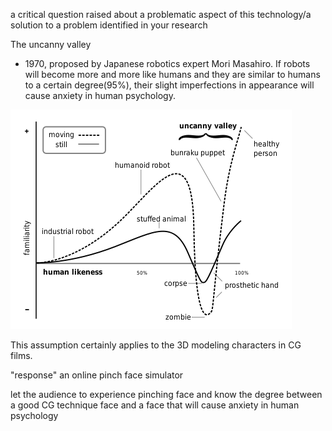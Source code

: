 a critical question raised about a problematic aspect of this technology/a solution to a problem identified in your research

The uncanny valley

- 1970,  proposed by Japanese robotics expert Mori Masahiro.
If robots will become more and more like humans and they are similar to humans to a certain degree(95%), their slight imperfections in appearance will cause anxiety in human psychology.

![uncanny valley](1.png)

This assumption certainly applies to the 3D modeling characters in CG films.

"response"
an online pinch face simulator

let the audience to experience pinching face and know the degree between a good CG technique face and a face that will cause anxiety in human psychology
